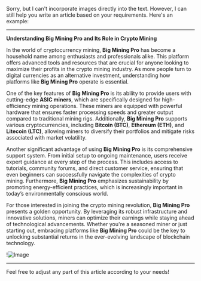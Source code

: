 Sorry, but I can't incorporate images directly into the text. However, I can still help you write an article based on your requirements. Here's an example:

---

**Understanding Big Mining Pro and Its Role in Crypto Mining**

In the world of cryptocurrency mining, **Big Mining Pro** has become a household name among enthusiasts and professionals alike. This platform offers advanced tools and resources that are crucial for anyone looking to maximize their profits in the crypto mining industry. As more people turn to digital currencies as an alternative investment, understanding how platforms like **Big Mining Pro** operate is essential.

One of the key features of **Big Mining Pro** is its ability to provide users with cutting-edge **ASIC miners**, which are specifically designed for high-efficiency mining operations. These miners are equipped with powerful hardware that ensures faster processing speeds and greater output compared to traditional mining rigs. Additionally, **Big Mining Pro** supports various cryptocurrencies, including **Bitcoin (BTC)**, **Ethereum (ETH)**, and **Litecoin (LTC)**, allowing miners to diversify their portfolios and mitigate risks associated with market volatility.

Another significant advantage of using **Big Mining Pro** is its comprehensive support system. From initial setup to ongoing maintenance, users receive expert guidance at every step of the process. This includes access to tutorials, community forums, and direct customer service, ensuring that even beginners can successfully navigate the complexities of crypto mining. Furthermore, **Big Mining Pro** emphasizes sustainability by promoting energy-efficient practices, which is increasingly important in today’s environmentally conscious world.

For those interested in joining the crypto mining revolution, **Big Mining Pro** presents a golden opportunity. By leveraging its robust infrastructure and innovative solutions, miners can optimize their earnings while staying ahead of technological advancements. Whether you're a seasoned miner or just starting out, embracing platforms like **Big Mining Pro** could be the key to unlocking substantial returns in the ever-evolving landscape of blockchain technology.

!![Image](https://github.com/user-attachments/assets/590b50a7-4459-4e76-8a31-559aed223621)

--- 

Feel free to adjust any part of this article according to your needs!
